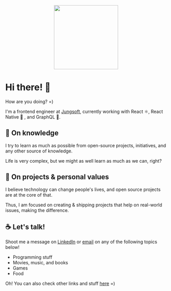 <p align="center">
  <img 
    src="https://i.pinimg.com/originals/e4/26/70/e426702edf874b181aced1e2fa5c6cde.gif"
    align="center" 
    height="200" 
    width="auto" 
  >
<p/>

# Hi there! 👋

How are you doing? =)

I'm a frontend engineer at [Jungsoft](https://jungsoft.io/), currently working with React ⚛️, React Native 📱 , and GraphQL 🚀.

## 🌱 On knowledge

I try to learn as much as possible from open-source projects, initiatives, and any other source of knowledge. 

Life is very complex, but we might as well learn as much as we can, right?

## 🗿 On projects & personal values

I believe technology can change people's lives, and open source projects are at the core of that. 

Thus, I am focused on creating & shipping projects that help on real-world issues, making the difference.

## ☕ Let's talk!

Shoot me a message on [LinkedIn](https://www.linkedin.com/in/pedrobini/) or [email](mailto:dev.pedrobini@gmail.com) on any of the following topics below!

- Programming stuff
- Movies, music, and books
- Games
- Food

Oh! You can also check other links and stuff [here](https://linktr.ee/pedrobini) =)
